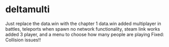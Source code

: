 # deltamulti
Just replace the data.win with the chapter 1 data.win
added multiplayer in battles, teleports when spawn
no network functionality, steam link works
added 3 player, and a menu to choose how many people are playing
Fixed:
Collision issues!!
